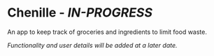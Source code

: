 # Chenille - *IN-PROGRESS*

An app to keep track of groceries and ingredients to limit food waste.

*Functionality and user details will be added at a later date.*
